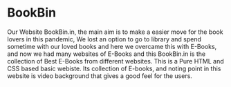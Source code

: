 # BookBin
Our Website BookBin.in, the main aim is to make a easier move for the book lovers in this pandemic, We lost an option to go to library and spend sometime with our loved books and here we overcame this with E-Books, and now we had many websites of E-Books and this BookBin.in is the collection of Best E-Books from different websites.
This is a Pure HTML and CSS based basic webiste. Its collection of E-books, and noting point in this website is video background that gives a good feel for the users.
